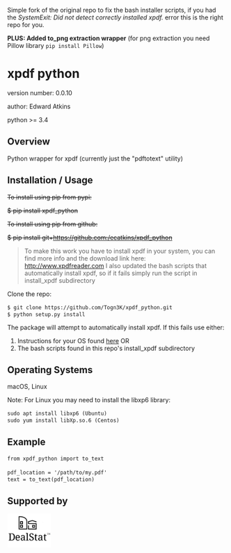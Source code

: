 Simple fork of the original repo to fix the bash installer scripts, if you had the *SystemExit: Did not detect correctly installed xpdf.* error this is the right repo for you.

**PLUS: Added to_png extraction wrapper** (for png extraction you need Pillow library `pip install Pillow`)

xpdf python
===============================

version number: 0.0.10

author: Edward Atkins

python >= 3.4

Overview
--------

Python wrapper for xpdf (currently just the "pdftotext" utility)

Installation / Usage
--------------------

~~To install using pip from pypi:~~

~~$ pip install xpdf_python~~

~~To install using pip from github:~~

~~$ pip install git+https://github.com:/ecatkins/xpdf_python~~

> To make this work you have to install xpdf in your system, you can find more info and the download link here: http://www.xpdfreader.com 
> I also updated the bash scripts that automatically install xpdf, so if it fails simply run the script in install_xpdf subdirectory

Clone the repo:

    $ git clone https://github.com/Togn3K/xpdf_python.git
    $ python setup.py install

The package will attempt to automatically install xpdf. If this fails use either:
1. Instructions for your OS found [here](http://www.xpdfreader.com) OR
2. The bash scripts found in this repo's install_xpdf subdirectory


Operating Systems
------------

macOS, Linux

Note: For Linux you may need to install the libxp6 library:

    sudo apt install libxp6 (Ubuntu)
    sudo yum install libXp.so.6 (Centos)

Example
-------

    from xpdf_python import to_text

    pdf_location = '/path/to/my.pdf'
    text = to_text(pdf_location)

Supported by
------------

<a href = "http://dealstatrei.com"><img src="dealstat-logo.png" width="100"> </a>


